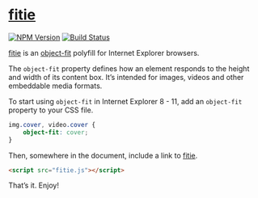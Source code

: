 # [fitie]

[![NPM Version][npm-img]][npm] [![Build Status][ci-img]][ci]

[fitie] is an [object-fit] polyfill for Internet Explorer browsers.

The `object-fit` property defines how an element responds to the height and width of its content box. It’s intended for images, videos and other embeddable media formats.

To start using `object-fit` in Internet Explorer 8 - 11, add an `object-fit` property to your CSS file.

```css
img.cover, video.cover {
	object-fit: cover;
}
```

Then, somewhere in the document, include a link to [fitie].

```html
<script src="fitie.js"></script>
```

That’s it. Enjoy!

[ci]:      https://travis-ci.org/jonathantneal/fitie
[ci-img]:  https://img.shields.io/travis/jonathantneal/fitie.svg
[npm]:     https://www.npmjs.com/package/fitie
[npm-img]: https://img.shields.io/npm/v/fitie.svg

[fitie]:      https://github.com/jonathantneal/fitie
[object-fit]: http://www.w3.org/TR/css3-images/#the-object-fit

